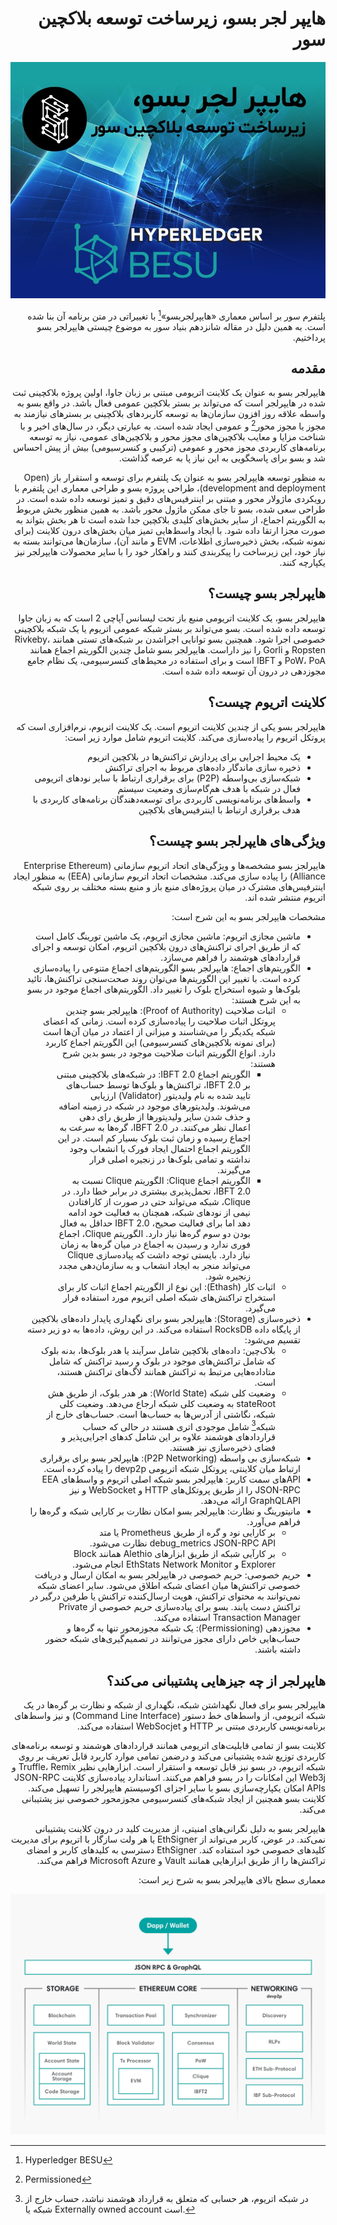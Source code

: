 <div dir="rtl">
  
# هایپر لجر بسو، زیرساخت توسعه بلاکچین سور

![Image](16.jpeg)

پلتفرم سور بر اساس معماری «هایپرلجربسو»[^1] با تغییراتی در متن برنامه آن بنا شده است. به همین دلیل در مقاله شانزدهم بنیاد سور به موضوع چیستی هایپرلجر بسو پرداختیم.

## مقدمه

هایپرلجر بسو به عنوان یک کلاینت اتریومی مبتنی بر زبان جاوا، اولین پروژه بلاکچینی ثبت شده در هایپرلجر است که می‌تواند بر بستر بلاکچین عمومی فعال باشد. در واقع بسو به واسطه علاقه روز افزون سازمان‌ها به توسعه کاربردهای بلاکچینی بر بسترهای نیازمند به مجوز یا مجوز محور[^2] و عمومی ایجاد شده است. به عبارتی دیگر، در سال‌های اخیر و با شناخت مزایا و معایب بلاکچین‌های مجوز محور و بلاکچین‌های عمومی، نیاز به توسعه برنامه‌های کاربردی مجوز محور و عمومی (ترکیبی و کنسرسیومی) بیش از پیش احساس شد و بسو برای پاسخگویی به این نیاز پا به عرصه گذاشت.

به منظور توسعه هایپرلجر بسو به عنوان یک پلتفرم برای توسعه و استقرار باز (Open development and deployment)، طراحی پروژه بسو و طراحی معماری این پلتفرم با رویکردی ماژولار محور و مبتنی بر اینترفیس‌های دقیق و تمیز توسعه داده شده است. در طراحی سعی شده، بسو تا جای ممکن ماژول محور باشد. به همین منظور بخش مربوط به الگوریتم اجماع، از سایر بخش‌های کلیدی بلاکچین جدا شده است تا هر بخش بتواند به صورت مجزا ارتقا داده شود. با ایجاد واسط‌هایی تمیز میان بخش‌های درون کلاینت (برای نمونه شبکه، بخش ذخیره‌سازی اطلاعات، EVM و مانند آن)، سازمان‌ها می‌توانند بسته به نیاز خود، این زیرساخت را پیکربندی کنند و راهکار خود را با سایر محصولات هایپرلجر نیز یکپارچه کنند.

## هایپرلجر بسو چیست؟

هایپرلجر بسو، یک کلاینت اتریومی منبع باز تحت لیسانس آپاچی 2 است که به زبان جاوا توسعه داده شده است. بسو می‌تواند بر بستر شبکه عمومی اتریوم یا یک شبکه بلاکچینی خصوصی اجرا شود. همچنین بسو توانایی اجراشدن بر شبکه‌های تستی همانند Rivkeby، Ropsten و Gorli را نیز داراست. هایپرلجر بسو شامل چندین الگوریتم اجماع همانند PoW، PoA و IBFT است و برای استفاده در محیط‌های کنسرسیومی، یک نظام جامع مجوزدهی در درون آن توسعه داده شده است.

## کلاینت اتریوم چیست؟

هایپرلجر بسو یکی از چندین کلاینت اتریوم است. یک کلاینت اتریوم، نرم‌افزاری است که پروتکل اتریوم را پیاده‌سازی می‌کند. کلاینت اتریوم شامل موارد زیر است:

- یک محیط اجرایی برای پردازش تراکنش‌ها در بلاکچین اتریوم
- ذخیره سازی ماندگار داده‌های مربوط به اجرای تراکنش
- شبکه‌سازی بی‌واسطه (P2P) برای برقراری ارتباط با سایر نودهای اتریومی فعال در شبکه با هدف هم‌گام‌سازی وضعیت سیستم
- واسط‌های برنامه‌نویسی کاربردی برای توسعه‌دهندگان برنامه‌های کاربردی با هدف برقراری ارتباط با اینترفیس‌های بلاکچین

## ویژگی‌های هایپرلجر بسو چیست؟

هایپرلجز بسو مشخصه‌ها و ویژگی‌های اتحاد اتریوم سازمانی (Enterprise Ethereum Alliance) را پیاده سازی می‌کند. مشخصات اتحاد اتریوم سازمانی (EEA) به منظور ایجاد اینترفیس‌های مشترک در میان پروژه‌های منبع باز و منبع بسته مختلف بر روی شبکه اتریوم منتشر شده اند.

مشخصات هایپرلجر بسو به این شرح است:

- ماشین مجازی اتریوم: ماشین مجازی اتریوم، یک ماشین تورینگ کامل است که از طریق اجرای تراکنش‌های درون بلاکچین اتریوم، امکان توسعه و اجرای قراردادهای هوشمند را فراهم می‌سازد.
- الگوریتم‌های اجماع: هایپرلجر بسو الگوریتم‌های اجماع متنوعی را پیاده‌سازی کرده است. با تغییر این الگوریتم‌ها می‌توان روند صحت‌سنجی تراکنش‌ها، تائید بلوک‌ها و شیوه استخراج بلوک را تغییر داد. الگوریتم‌های اجماع موجود در بسو به این شرح هستند:
  - اثبات صلاحیت (Proof of Authority): هایپرلجر بسو چندین پروتکل اثبات صلاحیت را پیاده‌سازی کرده است. زمانی که اعضای شبکه یکدیگر را می‌شناسند و میزانی از اعتماد در میان آن‌ها است (برای نمونه بلاکچین‌های کنسرسیومی) این الگوریتم اجماع کاربرد دارد. انواع الگوریتم اثبات صلاحیت موجود در بسو بدین شرح هستند:
    - الگوریتم اجماع IBFT 2.0: در شبکه‌های بلاکچینی مبتنی بر IBFT 2.0، تراکنش‌ها و بلوک‌ها توسط حساب‌های تایید شده به نام ولیدیتور (Validator) ارزیابی می‌شوند. ولیدیتورهای موجود در شبکه در زمینه اضافه و حذف شدن سایر ولیدیتورها از طریق رای دهی اعمال نظر می‌کنند. در IBFT 2.0، گره‌ها به سرعت به اجماع رسیده و زمان ثبت بلوک بسیار کم است. در این الگوریتم اجماع احتمال ایجاد فورک یا انشعاب وجود نداشته و تمامی بلوک‌ها در زنجیره اصلی قرار می‌گیرند.
    - الگوریتم اجماع Clique: الگوریتم Clique نسبت به IBFT 2.0، تحمل‌پذیری بیشتری در برابر خطا دارد. در Clique، شبکه می‌تواند حتی در صورت از کارافتادن نیمی از نودهای شبکه، همچنان به فعالیت خود ادامه دهد اما برای فعالیت صحیح، IBFT 2.0 حداقل به فعال بودن دو سوم گره‌ها نیاز دارد. الگوریتم Clique، اجماع فوری ندارد و رسیدن به اجماع در میان گره‌ها به زمان نیاز دارد. بایستی توجه داشت که پیاده‌سازی Clique می‌تواند منجر به ایجاد انشعاب و به سازمان‌دهی مجدد زنجیره شود.
  - اثبات کار (Ethash): این نوع از الگوریتم اجماع اثبات کار برای استخراج تراکنش‌های شبکه اصلی اتریوم مورد استفاده قرار می‌گیرد.
- ذخیره‌سازی (Storage): هایپرلجر بسو برای نگهداری پایدار داده‌های بلاکچین از پایگاه داده RocksDB استفاده می‌کند. در این روش، داده‌ها به دو زیر دسته تقسیم می‌شود:
  - بلاک‌چین: داده‌های بلاکچین شامل سرآیند یا هدر بلوک‌ها، بدنه بلوک که شامل تراکنش‌های موجود در بلوک و رسید تراکنش که شامل متاداده‌هایی مرتبط به تراکنش همانند لاگ‌های تراکنش هستند، است.
  - وضعیت کلی شبکه (World State): هر هدر بلوک، از طریق هش stateRoot به وضعیت کلی شبکه ارجاع می‌دهد. وضعیت کلی شبکه، نگاشتی از آدرس‌ها به حساب‌ها است. حساب‌های خارج از شبکه[^3] شامل موجودی اتری هستند در حالی که حساب قراردادهای هوشمند علاوه بر این شامل کدهای اجرایی‌پذیر و فضای ذخیره‌سازی نیز هستند.
- شبکه‌سازی بی واسطه (P2P Networking): هایپرلجر بسو برای برقراری ارتباط میان کلاینتی، پروتکل شبکه اتریومی devp2p را پیاده کرده است.
- APIهای سمت کاربر: هایپرلجر بسو شبکه اصلی اتریوم و واسط‌های EEA JSON-RPC را از طریق پروتکل‌های HTTP و WebSocket و نیز GraphQLAPI ارائه می‌دهد.
- مانیتورینگ و نظارت: هایپرلجر بسو امکان نظارت بر کارایی شبکه و گره‌ها را فراهم می‌آورد.
  - بر کارایی نود و گره از طریق Prometheus یا متد debug_metrics JSON-RPC API نظارت می‌شود.
  - بر کارآیی شبکه از طریق ابزارهای Alethio همانند Block Explorer و EthStats Network Monitor انجام می‌شود.
- حریم خصوصی: حریم خصوصی در هایپرلجر بسو به امکان ارسال و دریافت خصوصی تراکنش‌ها میان اعضای شبکه اطلاق می‌شود. سایر اعضای شبکه نمی‌توانند به محتوای تراکنش، هویت ارسال‌کننده تراکنش یا طرفین درگیر در تراکنش دست یابند. بسو برای پیاده‌سازی حریم خصوصی از Private Transaction Manager استفاده می‌کند.
- مجوزدهی (Permissioning): یک شبکه مجوزمحور تنها به گره‌ها و حساب‌هایی خاص دارای مجوز می‌توانند در تصمیم‌گیری‌های شبکه حضور داشته باشند.

## هایپرلجر از چه جیزهایی پشتیبانی می‌کند؟

هایپرلجر بسو برای فعال نگهداشتن شبکه، نگهداری از شبکه و نظارت بر گره‌ها در یک شبکه اتریومی، از واسط‌های خط دستور (Command Line Interface) و نیز واسط‌های برنامه‌نویسی کاربردی مبتنی بر HTTP و WebSocjet استفاده می‌کند.

کلاینت بسو از تمامی قابلیت‌های اتریومی همانند قراردادهای هوشمند و توسعه برنامه‌های کاربردی توزیع شده پشتیبانی می‌کند و درضمن تمامی موارد کاربرد قابل تعریف بر روی شبکه اتریوم، در بسو نیز قابل توسعه و استقرار است. ابزارهایی نظیر Truffle، Remix و Web3j این امکانات را در بسو فراهم می‌کنند. استاندارد پیاده‌سازی کلاینت JSON-RPC APIs امکان یکپارچه‌سازی بسو با سایر اجزای اکوسیستم هایپرلجر را تسهیل می‌کند. کلاینت بسو همچنین از ایجاد شبکه‌های کنسرسیومی مجوزمحور خصوصی نیز پشتیبانی می‌کند.

هایپرلجر بسو به دلیل نگرانی‌های امنیتی، از مدیریت کلید در درون کلاینت پشتیبانی نمی‌کند. در عوض، کاربر می‌تواند از EthSigner یا هر ولت سازگار با اتریوم برای مدیریت کلیدهای خصوصی خود استفاده کند. EthSigner دسترسی به کلیدهای کاربر و امضای تراکنش‌ها را از طریق ابزارهایی همانند Vault و Microsoft Azure فراهم می‌کند.

معماری سطح بالای هایپرلجر بسو به شرح زیر است:

![Image](16-1.png)

[^1]: Hyperledger BESU
[^2]: Permissioned
[^3]: در شبکه اتریوم، هر حسابی که متعلق به قرارداد هوشمند نباشد، حساب خارج از شبکه یا Externally owned account است.

</div>
